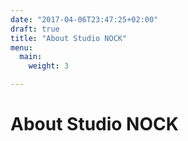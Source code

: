 ```yaml
---
date: "2017-04-06T23:47:25+02:00"
draft: true
title: "About Studio NOCK"
menu:
  main:
    weight: 3

---
```


# About Studio NOCK
